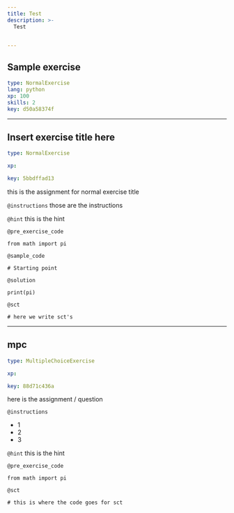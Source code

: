 ```yaml
---
title: Test
description: >-
  Test


---
```

## Sample exercise

```yaml
type: NormalExercise
lang: python
xp: 100
skills: 2
key: d50a58374f
```














---
## Insert exercise title here

```yaml
type: NormalExercise

xp: 

key: 5bbdffad13
```

this is the assignment for normal exercise title

`@instructions`
those are the instructions

`@hint`
this is the hint

`@pre_exercise_code`
```{}
from math import pi
```
`@sample_code`
```{}
# Starting point
```
`@solution`
```{}
print(pi)
```
`@sct`
```{}
# here we write sct's
```





---
## mpc

```yaml
type: MultipleChoiceExercise

xp: 

key: 88d71c436a
```

here is the assignment / question

`@instructions`
- 1
- 2
- 3

`@hint`
this is the hint

`@pre_exercise_code`
```{}
from math import pi
```


`@sct`
```{}
# this is where the code goes for sct
```





